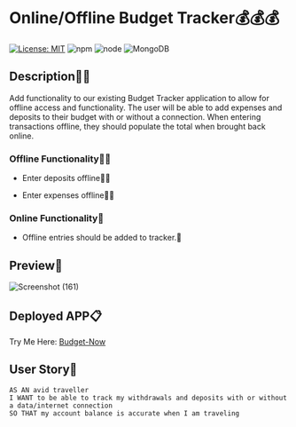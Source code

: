 # Online/Offline Budget Tracker💰💰💰
[![License: MIT](https://img.shields.io/badge/License-MIT-orange.svg)](https://opensource.org/licenses/MIT)
![npm](https://aleen42.github.io/badges/src/npm.svg)
![node](https://aleen42.github.io/badges/src/node.svg) 
![MongoDB](https://img.shields.io/badge/MongoDB-Atlas-violet?style=plastic&logo=appveyor)

## Description🔎💡
Add functionality to our existing Budget Tracker application to allow for offline access and functionality. The user will be able to add expenses and deposits to their budget with or without a connection. When entering transactions offline, they should populate the total when brought back online.

### Offline Functionality👨‍💻

  * Enter deposits offline📴🔌

  * Enter expenses offline📲🔌

### Online Functionality💽

  * Offline entries should be added to tracker.💾

## Preview📸
![Screenshot (161)](https://user-images.githubusercontent.com/62157127/98052381-1a9aff00-1e04-11eb-9d46-64f0d6085645.png)

## Deployed APP📋
Try Me Here: [Budget-Now](https://budgeting-money-777.herokuapp.com/)

## User Story📝
```
AS AN avid traveller
I WANT to be able to track my withdrawals and deposits with or without a data/internet connection
SO THAT my account balance is accurate when I am traveling
```


